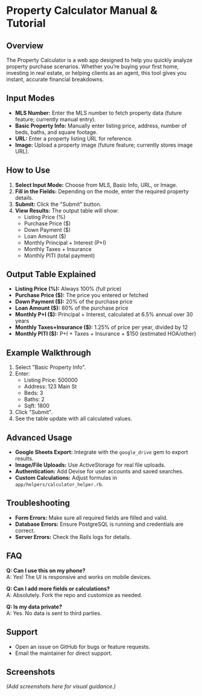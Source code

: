 # Property Calculator Manual & Tutorial

## Overview

The Property Calculator is a web app designed to help you quickly analyze property purchase scenarios. Whether you’re buying your first home, investing in real estate, or helping clients as an agent, this tool gives you instant, accurate financial breakdowns.

## Input Modes

- **MLS Number:** Enter the MLS number to fetch property data (future feature; currently manual entry).
- **Basic Property Info:** Manually enter listing price, address, number of beds, baths, and square footage.
- **URL:** Enter a property listing URL for reference.
- **Image:** Upload a property image (future feature; currently stores image URL).

## How to Use

1. **Select Input Mode:** Choose from MLS, Basic Info, URL, or Image.
2. **Fill in the Fields:** Depending on the mode, enter the required property details.
3. **Submit:** Click the "Submit" button.
4. **View Results:** The output table will show:
   - Listing Price (%)
   - Purchase Price ($)
   - Down Payment ($)
   - Loan Amount ($)
   - Monthly Principal + Interest (P+I)
   - Monthly Taxes + Insurance
   - Monthly PITI (total payment)

## Output Table Explained

- **Listing Price (%):** Always 100% (full price)
- **Purchase Price ($):** The price you entered or fetched
- **Down Payment ($):** 20% of the purchase price
- **Loan Amount ($):** 80% of the purchase price
- **Monthly P+I ($):** Principal + Interest, calculated at 6.5% annual over 30 years
- **Monthly Taxes+Insurance ($):** 1.25% of price per year, divided by 12
- **Monthly PITI ($):** P+I + Taxes + Insurance + $150 (estimated HOA/other)

## Example Walkthrough

1. Select "Basic Property Info".
2. Enter:
   - Listing Price: 500000
   - Address: 123 Main St
   - Beds: 3
   - Baths: 2
   - Sqft: 1800
3. Click "Submit".
4. See the table update with all calculated values.

## Advanced Usage

- **Google Sheets Export:** Integrate with the `google_drive` gem to export results.
- **Image/File Uploads:** Use ActiveStorage for real file uploads.
- **Authentication:** Add Devise for user accounts and saved searches.
- **Custom Calculations:** Adjust formulas in `app/helpers/calculator_helper.rb`.

## Troubleshooting

- **Form Errors:** Make sure all required fields are filled and valid.
- **Database Errors:** Ensure PostgreSQL is running and credentials are correct.
- **Server Errors:** Check the Rails logs for details.

## FAQ

**Q: Can I use this on my phone?**  
A: Yes! The UI is responsive and works on mobile devices.

**Q: Can I add more fields or calculations?**  
A: Absolutely. Fork the repo and customize as needed.

**Q: Is my data private?**  
A: Yes. No data is sent to third parties.

## Support

- Open an issue on GitHub for bugs or feature requests.
- Email the maintainer for direct support.

## Screenshots

*(Add screenshots here for visual guidance.)* 